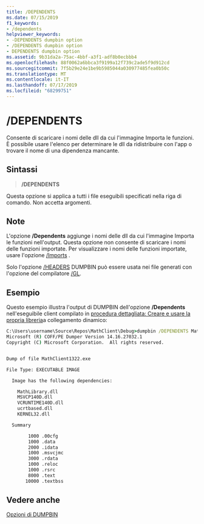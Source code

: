 ```yaml
---
title: /DEPENDENTS
ms.date: 07/15/2019
f1_keywords:
- /dependents
helpviewer_keywords:
- -DEPENDENTS dumpbin option
- /DEPENDENTS dumpbin option
- DEPENDENTS dumpbin option
ms.assetid: 9b31da2a-75ac-4bbf-a3f1-adf8b0ecbbb4
ms.openlocfilehash: 88f0062a6bbca3f9199a12f739c2ade5f9d912cd
ms.sourcegitcommit: 7f5b29e24e1be9b5985044a030977485fea0b50c
ms.translationtype: MT
ms.contentlocale: it-IT
ms.lasthandoff: 07/17/2019
ms.locfileid: "68299751"
---
```

# <a name="dependents"></a>/DEPENDENTS

Consente di scaricare i nomi delle dll da cui l'immagine Importa le funzioni. È possibile usare l'elenco per determinare le dll da ridistribuire con l'app o trovare il nome di una dipendenza mancante.

## <a name="syntax"></a>Sintassi

> **/DEPENDENTS**

Questa opzione si applica a tutti i file eseguibili specificati nella riga di comando. Non accetta argomenti.

## <a name="remarks"></a>Note

L'opzione **/Dependents** aggiunge i nomi delle dll da cui l'immagine Importa le funzioni nell'output. Questa opzione non consente di scaricare i nomi delle funzioni importate. Per visualizzare i nomi delle funzioni importate, usare l'opzione [/Imports](imports-dumpbin.md) .

Solo l'opzione [/HEADERS](headers.md) DUMPBIN può essere usata nei file generati con l'opzione del compilatore [/GL](gl-whole-program-optimization.md).

## <a name="example"></a>Esempio

Questo esempio illustra l'output di DUMPBIN dell'opzione **/Dependents** nell'eseguibile client compilato in [procedura dettagliata: Creare e usare la propria libreria](../walkthrough-creating-and-using-a-dynamic-link-library-cpp.md)a collegamento dinamico:

```cmd
C:\Users\username\Source\Repos\MathClient\Debug>dumpbin /DEPENDENTS MathClient.exe
Microsoft (R) COFF/PE Dumper Version 14.16.27032.1
Copyright (C) Microsoft Corporation.  All rights reserved.


Dump of file MathClient1322.exe

File Type: EXECUTABLE IMAGE

  Image has the following dependencies:

    MathLibrary.dll
    MSVCP140D.dll
    VCRUNTIME140D.dll
    ucrtbased.dll
    KERNEL32.dll

  Summary

        1000 .00cfg
        1000 .data
        2000 .idata
        1000 .msvcjmc
        3000 .rdata
        1000 .reloc
        1000 .rsrc
        8000 .text
       10000 .textbss
```

## <a name="see-also"></a>Vedere anche

[Opzioni di DUMPBIN](dumpbin-options.md)
